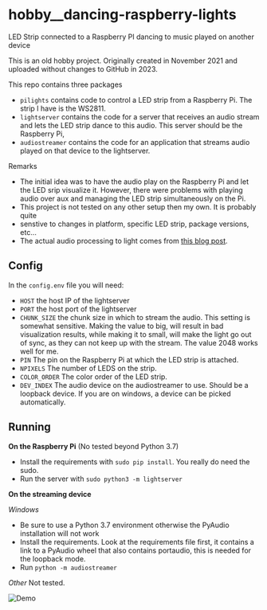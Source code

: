 # hobby__dancing-raspberry-lights
LED Strip connected to a Raspberry PI dancing to music played on another device

This is an old hobby project. Originally created in November 2021 and uploaded
without changes to GitHub in 2023. 

This repo contains three packages

- `pilights` contains code to control a LED strip from a Raspberry Pi. 
The strip I have is the WS2811.
- `lightserver` contains the code for a server that receives an audio stream 
and lets the LED strip dance to this audio. This server should be the Raspberry Pi,
- `audiostreamer` contains the code for an application that streams audio played on 
that device to the lightserver. 

Remarks
- The initial idea was to have the audio play on the Raspberry Pi and let the LED srip
visualize it. However, there were problems with playing audio over aux and managing the LED strip 
simultaneously on the Pi.
- This project is not tested on any other setup then my own. It is probably quite
- senstive to changes in platform, specific LED strip, package versions, etc...
- The actual audio processing to light comes from [this blog post](https://yager.io/LEDStrip/LED.html).

## Config
In the `config.env` file you will need:
- `HOST` the host IP of the lightserver
- `PORT` the host port of the lightserver
- `CHUNK_SIZE` the chunk size in which to stream the audio. This setting is somewhat sensitive.
Making the value to big, will result in bad visualization results, while making it to small, will make
the light go out of sync, as they can not keep up with the stream.
The value 2048 works well for me. 
- `PIN` The pin on the Raspberry Pi at which the LED strip is attached. 
- `NPIXELS` The number of LEDS on the strip. 
- `COLOR_ORDER` The color order of the LED strip. 
- `DEV_INDEX` The audio device on the audiostreamer to use. Should be a loopback device.
If you are on windows, a device can be picked automatically. 

## Running

**On the Raspberry Pi**
(No tested beyond Python 3.7)
- Install the requirements with ``sudo pip install``. You really do need the sudo.
- Run the server with ``sudo python3 -m lightserver``

**On the streaming device**

_Windows_
- Be sure to use a Python 3.7 environment otherwise the PyAudio installation will not work
- Install the requirements. Look at the requirements file first, it contains a link to a PyAudio wheel that
also contains portaudio, this is needed for the loopback mode. 
- Run ``python -m audiostreamer``

_Other_
Not tested. 

![Demo](demo.gif)
